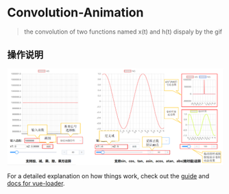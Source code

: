 # Convolution-Animation

> the convolution of two functions named x(t) and h(t) dispaly by the gif

## 操作说明
![Image text](https://github.com/DavidShengjp/Convolution-Animation/blob/master/img/introdution.png)

For a detailed explanation on how things work, check out the [guide](http://vuejs-templates.github.io/webpack/) and [docs for vue-loader](http://vuejs.github.io/vue-loader).
